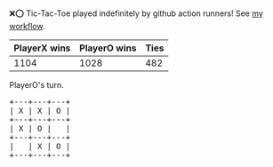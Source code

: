 :x::o: Tic-Tac-Toe played indefinitely by github action runners! See [my workflow](.github/workflows/play.yaml).

|PlayerX wins|PlayerO wins|Ties|
|-|-|-|
|1104|1028|482|

PlayerO's turn.

<pre>
+---+---+---+
| X | X | O |
+---+---+---+
| X | O |   |
+---+---+---+
|   | X | O |
+---+---+---+
</pre>